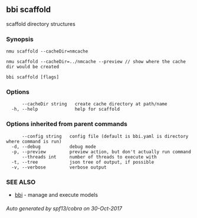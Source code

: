 ## bbi scaffold

scaffold directory structures

### Synopsis



	nmu scaffold --cacheDir=nmcache

	nmu scaffold --cacheDir=../nmcache --preview // show where the cache dir would be created
 

```
bbi scaffold [flags]
```

### Options

```
      --cacheDir string   create cache directory at path/name
  -h, --help              help for scaffold
```

### Options inherited from parent commands

```
      --config string   config file (default is bbi.yaml is directory where command is run)
  -d, --debug           debug mode
  -p, --preview         preview action, but don't actually run command
      --threads int     number of threads to execute with
  -t, --tree            json tree of output, if possible
  -v, --verbose         verbose output
```

### SEE ALSO
* [bbi](bbi.md)	 - manage and execute models

###### Auto generated by spf13/cobra on 30-Oct-2017
